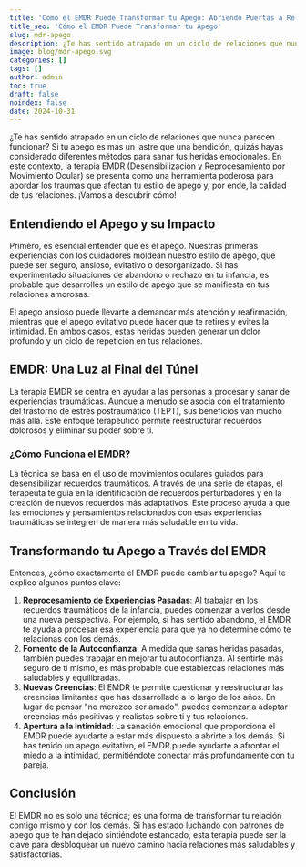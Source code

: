 ```yaml
---
title: 'Cómo el EMDR Puede Transformar tu Apego: Abriendo Puertas a Relaciones Más Saludables'
title_seo: 'Cómo el EMDR Puede Transformar tu Apego'
slug: mdr-apego
description: ¿Te has sentido atrapado en un ciclo de relaciones que nunca parecen funcionar? Si tu apego es más un lastre que una bendición, quizás hayas considerado…
image: blog/mdr-apego.svg
categories: []
tags: []
author: admin
toc: true
draft: false
noindex: false
date: 2024-10-31
---
```


¿Te has sentido atrapado en un ciclo de relaciones que nunca parecen funcionar? Si tu apego es más un lastre que una bendición, quizás hayas considerado diferentes métodos para sanar tus heridas emocionales. En este contexto, la terapia EMDR (Desensibilización y Reprocesamiento por Movimiento Ocular) se presenta como una herramienta poderosa para abordar los traumas que afectan tu estilo de apego y, por ende, la calidad de tus relaciones. ¡Vamos a descubrir cómo!

## Entendiendo el Apego y su Impacto

Primero, es esencial entender qué es el apego. Nuestras primeras experiencias con los cuidadores moldean nuestro estilo de apego, que puede ser seguro, ansioso, evitativo o desorganizado. Si has experimentado situaciones de abandono o rechazo en tu infancia, es probable que desarrolles un estilo de apego que se manifiesta en tus relaciones amorosas.

El apego ansioso puede llevarte a demandar más atención y reafirmación, mientras que el apego evitativo puede hacer que te retires y evites la intimidad. En ambos casos, estas heridas pueden generar un dolor profundo y un ciclo de repetición en tus relaciones.

## EMDR: Una Luz al Final del Túnel

La terapia EMDR se centra en ayudar a las personas a procesar y sanar de experiencias traumáticas. Aunque a menudo se asocia con el tratamiento del trastorno de estrés postraumático (TEPT), sus beneficios van mucho más allá. Este enfoque terapéutico permite reestructurar recuerdos dolorosos y eliminar su poder sobre ti.

### ¿Cómo Funciona el EMDR?

La técnica se basa en el uso de movimientos oculares guiados para desensibilizar recuerdos traumáticos. A través de una serie de etapas, el terapeuta te guía en la identificación de recuerdos perturbadores y en la creación de nuevos recuerdos más adaptativos. Este proceso ayuda a que las emociones y pensamientos relacionados con esas experiencias traumáticas se integren de manera más saludable en tu vida.

## Transformando tu Apego a Través del EMDR

Entonces, ¿cómo exactamente el EMDR puede cambiar tu apego? Aquí te explico algunos puntos clave:

1. **Reprocesamiento de Experiencias Pasadas**: Al trabajar en los recuerdos traumáticos de la infancia, puedes comenzar a verlos desde una nueva perspectiva. Por ejemplo, si has sentido abandono, el EMDR te ayuda a procesar esa experiencia para que ya no determine cómo te relacionas con los demás.
2. **Fomento de la Autoconfianza**: A medida que sanas heridas pasadas, también puedes trabajar en mejorar tu autoconfianza. Al sentirte más seguro de ti mismo, es más probable que establezcas relaciones más saludables y equilibradas.
3. **Nuevas Creencias**: El EMDR te permite cuestionar y reestructurar las creencias limitantes que has desarrollado a lo largo de los años. En lugar de pensar "no merezco ser amado", puedes comenzar a adoptar creencias más positivas y realistas sobre ti y tus relaciones.
4. **Apertura a la Intimidad**: La sanación emocional que proporciona el EMDR puede ayudarte a estar más dispuesto a abrirte a los demás. Si has tenido un apego evitativo, el EMDR puede ayudarte a afrontar el miedo a la intimidad, permitiéndote conectar más profundamente con tu pareja.

## Conclusión

El EMDR no es solo una técnica; es una forma de transformar tu relación contigo mismo y con los demás. Si has estado luchando con patrones de apego que te han dejado sintiéndote estancado, esta terapia puede ser la clave para desbloquear un nuevo camino hacia relaciones más saludables y satisfactorias.
